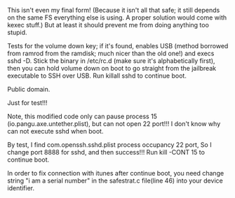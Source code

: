 This isn't even my final form!  (Because it isn't all that safe; it still
depends on the same FS everything else is using.  A proper solution would come
with kexec stuff.)  But at least it should prevent me from doing anything too
stupid.

Tests for the volume down key; if it's found, enables USB (method borrowed from ramrod from the ramdisk; much nicer than the old one!) and execs sshd -D. Stick the binary in /etc/rc.d (make sure it's alphabetically first), then you can hold volume down on boot to go straight from the jailbreak executable to SSH over USB. Run killall sshd to continue boot.

Public domain.

Just for test!!!

Note, this modified code only can pause process 15 (io.pangu.axe.untether.plist), but can not open 22 port!!! I don't know why can not execute sshd when boot.

By test, I find com.openssh.sshd.plist process occupancy 22 port, So I change port 8888 for sshd, and then success!!! Run kill -CONT 15 to continue boot.

In order to fix connection with itunes after continue boot, you need change string "i am a serial number" in the safestrat.c file(line 46) into your device identifier.
